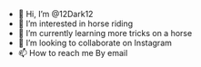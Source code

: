 - 👋 Hi, I’m @12Dark12
- 👀 I’m interested in horse riding
- 🌱 I’m currently learning more tricks on a horse
- 💞️ I’m looking to collaborate on Instagram
- 📫 How to reach me By email

<!---
12Dark12/12Dark12 is a ✨ special ✨ repository because its `README.md` (this file) appears on your GitHub profile.
You can click the Preview link to take a look at your changes.
--->
